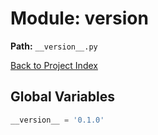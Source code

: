 # Module: __version__

**Path:** `__version__.py`

[Back to Project Index](../index.md)

## Global Variables
```python
__version__ = '0.1.0'
```
